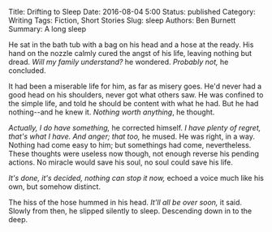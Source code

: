 Title: Drifting to Sleep
Date: 2016-08-04 5:00
Status: published
Category: Writing
Tags: Fiction, Short Stories
Slug: sleep
Authors: Ben Burnett
Summary: A long sleep

He sat in the bath tub with a bag on his head and a hose at the
ready. His hand on the nozzle calmly cured the angst of his life,
leaving nothing but dread. *Will my family understand?* he
wondered. *Probably not,* he concluded.

It had been a miserable life for him, as far as misery goes. He'd
never had a good head on his shoulders, never got what others saw. He
was confined to the simple life, and told he should be content with
what he had. But he had nothing--and he knew it. *Nothing worth
anything*, he thought.

*Actually, I do have something,* he corrected himself. *I have plenty
of regret, that's what I have. And anger; that too,* he mused. He was
right, in a way. Nothing had come easy to him; but somethings had
come, nevertheless. These thoughts were useless now though, not enough
reverse his pending actions. No miracle would save his soul, no soul
could save his life.

*It's done, it's decided, nothing can stop it now,* echoed a voice
much like his own, but somehow distinct.

The hiss of the hose hummed in his head. *It'll all be over soon,* it
said. Slowly from then, he slipped silently to sleep. Descending down
in to the deep.
